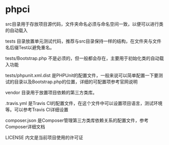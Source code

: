 # phpci

src目录用于存放项目源代码，文件夹命名必须与命名空间一致，以便可以进行类的自动载入

tests 目录放置单元测试代码，推荐与src目录保持一样的结构，在文件夹与文件名后缀Test以避免重名。

tests/Bootstrap.php 不是必须的，但一般都会存在，主要用于初始化类的自动载入功能

tests/phpunit.xml.dist 是PHPUnit的配置文件，一般来说可以简单配置一下要测试的目录以及Bootstrap.php的位置，详细的可配置项参考官网说明

vendor 目录用于放置项目依赖的第三方类库。

.travis.yml 是Travis CI的配置文件，在这个文件中可以设置项目语言，测试环境等。可以参考Travis CI详细设置

composer.json 是Composer管理第三方类库依赖关系的配置文件，参考Composer详细文档

LICENSE 内文是当前项目使用的许可证
